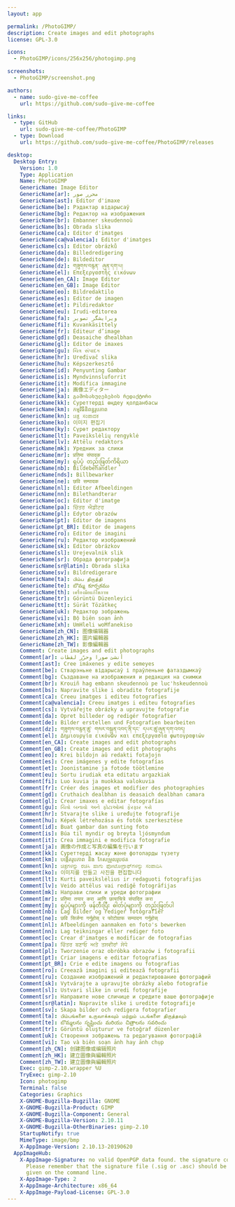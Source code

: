 ```yaml
---
layout: app

permalink: /PhotoGIMP/
description: Create images and edit photographs
license: GPL-3.0

icons:
  - PhotoGIMP/icons/256x256/photogimp.png

screenshots:
  - PhotoGIMP/screenshot.png

authors:
  - name: sudo-give-me-coffee
    url: https://github.com/sudo-give-me-coffee

links:
  - type: GitHub
    url: sudo-give-me-coffee/PhotoGIMP
  - type: Download
    url: https://github.com/sudo-give-me-coffee/PhotoGIMP/releases

desktop:
  Desktop Entry:
    Version: 1.0
    Type: Application
    Name: PhotoGIMP
    GenericName: Image Editor
    GenericName[ar]: محرر صور
    GenericName[ast]: Editor d'imaxe
    GenericName[be]: Рэдактар відарысаў
    GenericName[bg]: Редактор на изображения
    GenericName[br]: Embanner skeudennoù
    GenericName[bs]: Obrada slika
    GenericName[ca]: Editor d'imatges
    GenericName[ca@valencia]: Editor d'imatges
    GenericName[cs]: Editor obrázků
    GenericName[da]: Billedredigering
    GenericName[de]: Bildeditor
    GenericName[dz]: གཟུགས་བརྙན་ ཞུན་དག་པ།
    GenericName[el]: Επεξεργαστής εικόνων
    GenericName[en_CA]: Image Editor
    GenericName[en_GB]: Image Editor
    GenericName[eo]: Bildredaktilo
    GenericName[es]: Editor de imagen
    GenericName[et]: Pildiredaktor
    GenericName[eu]: Irudi-editorea
    GenericName[fa]: ویرایشگر تصویر
    GenericName[fi]: Kuvankäsittely
    GenericName[fr]: Éditeur d’image
    GenericName[gd]: Deasaiche dhealbhan
    GenericName[gl]: Editor de imaxes
    GenericName[gu]: ચિત્ર સંપાદક
    GenericName[hr]: Uređivač slika
    GenericName[hu]: Képszerkesztő
    GenericName[id]: Penyunting Gambar
    GenericName[is]: Myndvinnsluforrit
    GenericName[it]: Modifica immagine
    GenericName[ja]: 画像エディター
    GenericName[ka]: გამოსახულებების რედაქტორი
    GenericName[kk]: Суреттерді өңдеу қолданбасы
    GenericName[km]: កម្មវិធី​និពន្ធ​រូបភាព
    GenericName[kn]: ಚಿತ್ರ ಸಂಪಾದಕ
    GenericName[ko]: 이미지 편집기
    GenericName[ky]: Сүрөт редактору
    GenericName[lt]: Paveikslėlių rengyklė
    GenericName[lv]: Attēlu redaktors
    GenericName[mk]: Уредник за слики
    GenericName[mr]: प्रतिमा संपादक
    GenericName[my]: ရုပ်ပုံ တည်းဖြတ်ကိရိယာ
    GenericName[nb]: Bildebehandler
    GenericName[nds]: Billbewarker
    GenericName[ne]: छवि सम्पादक
    GenericName[nl]: Editor Afbeeldingen
    GenericName[nn]: Bilethandterar
    GenericName[oc]: Editor d'imatge
    GenericName[pa]: ਚਿੱਤਰ ਐਡੀਟਰ
    GenericName[pl]: Edytor obrazów
    GenericName[pt]: Editor de imagens
    GenericName[pt_BR]: Editor de imagens
    GenericName[ro]: Editor de imagini
    GenericName[ru]: Редактор изображений
    GenericName[sk]: Editor obrázkov
    GenericName[sl]: Urejevalnik slik
    GenericName[sr]: Обрада фотографија
    GenericName[sr@latin]: Obrada slika
    GenericName[sv]: Bildredigerare
    GenericName[ta]: பிம்ப திருத்தி
    GenericName[te]: బొమ్మ కూర్పకము
    GenericName[th]: เครื่องมือแก้ไขภาพ
    GenericName[tr]: Görüntü Düzenleyici
    GenericName[tt]: Sürät Tözätkeç
    GenericName[uk]: Редактор зображень
    GenericName[vi]: Bộ biên soạn ảnh
    GenericName[xh]: UmHleli woMfanekiso
    GenericName[zh_CN]: 图像编辑器
    GenericName[zh_HK]: 圖片編輯器
    GenericName[zh_TW]: 影像編輯器
    Comment: Create images and edit photographs
    Comment[ar]: أنشئ صورا وحرّر لقطات
    Comment[ast]: Cree imáxenes y edite semeyes
    Comment[be]: Стварэньне відарысаў і праўленьне фатаздымкаў
    Comment[bg]: Създаване на изображения и редакция на снимки
    Comment[br]: Krouiñ hag embann skeudennoù pe luc'hskeudennoù
    Comment[bs]: Napravite slike i obradite fotografije
    Comment[ca]: Creeu imatges i editeu fotografies
    Comment[ca@valencia]: Creeu imatges i editeu fotografies
    Comment[cs]: Vytvářejte obrázky a upravujte fotografie
    Comment[da]: Opret billeder og redigér fotografier
    Comment[de]: Bilder erstellen und Fotografien bearbeiten
    Comment[dz]: གཟུགས་བརྙན་ཚུ་ གསར་བསྐྲུན་འབད་ནི་དང་ དཔར་ཚུ་ཞུན་དག་འབད།
    Comment[el]: Δημιουργία εικόνων και επεξεργασία φωτογραφιών
    Comment[en_CA]: Create images and edit photographs
    Comment[en_GB]: Create images and edit photographs
    Comment[eo]: Krei bildojn aŭ redakti fotaĵojn
    Comment[es]: Cree imágenes y edite fotografías
    Comment[et]: Joonistamine ja fotode töötlemine
    Comment[eu]: Sortu irudiak eta editatu argazkiak
    Comment[fi]: Luo kuvia ja muokkaa valokuvia
    Comment[fr]: Créer des images et modifier des photographies
    Comment[gd]: Cruthaich dealbhan is deasaich dealbhan camara
    Comment[gl]: Crear imaxes e editar fotografías
    Comment[gu]: ચિત્રો બનાવો અને ફોટાઓમાં ફેરફાર કરો
    Comment[hr]: Stvarajte slike i uređujte fotografije
    Comment[hu]: Képek létrehozása és fotók szerkesztése
    Comment[id]: Buat gambar dan sunting foto
    Comment[is]: Búa til myndir og breyta ljósmyndum
    Comment[it]: Crea immagini e modifica fotografie
    Comment[ja]: 画像の作成と写真の編集を行います
    Comment[kk]: Суреттерді жасау және фотоларды түзету
    Comment[km]: បង្កើត​រូបភាព និង កែសម្រួល​រូបថត
    Comment[kn]: ಚಿತ್ರಗಳನ್ನು ರಚಿಸಿ ಹಾಗು ಫೋಟೋಗ್ರಾಫ್‌ಗಳನ್ನು ಸಂಪಾದಿಸಿ
    Comment[ko]: 이미지를 만들고 사진을 편집합니다
    Comment[lt]: Kurti paveikslėlius ir redaguoti fotografijas
    Comment[lv]: Veido attēlus vai rediģē fotogrāfijas
    Comment[mk]: Направи слики и уреди фотографии
    Comment[mr]: प्रतिमा तयार करा आणि छायाचित्रे संपादित करा
    Comment[my]: ရုပ်ပုံများကို ဖန်တီးပြီး ဓါတ်ပုံများကို တည်းဖြတ်ပါ
    Comment[nb]: Lag bilder og rediger fotografier
    Comment[ne]: छवि सिर्जना गर्नुहोस् र फोटोग्राफ सम्पादन गर्नुहोस्
    Comment[nl]: Afbeeldingen aanmaken en foto's bewerken
    Comment[nn]: Lag teikningar eller rediger foto
    Comment[oc]: Crear d'imatges e modificar de fotografias
    Comment[pa]: ਚਿੱਤਰ ਬਣਾਓ ਅਤੇ ਤਸਵੀਰਾਂ ਸੋਧੋ
    Comment[pl]: Tworzenie oraz obróbka obrazów i fotografii
    Comment[pt]: Criar imagens e editar fotografias
    Comment[pt_BR]: Crie e edite imagens ou fotografias
    Comment[ro]: Creează imagini și editează fotografii
    Comment[ru]: Создание изображений и редактирование фотографий
    Comment[sk]: Vytvárajte a upravujte obrázky alebo fotografie
    Comment[sl]: Ustvari slike in uredi fotografije
    Comment[sr]: Направите нове сличице и средите ваше фотографије
    Comment[sr@latin]: Napravite slike i uredite fotografije
    Comment[sv]: Skapa bilder och redigera fotografier
    Comment[ta]: பிம்பங்களை உருவாக்கவும் மற்றும் படங்களை திருத்தவும்
    Comment[te]: బొమ్మలను సృష్టించు మరియు చిత్రాలను సవరించు
    Comment[tr]: Görüntü oluşturur ve fotoğraf düzenler
    Comment[uk]: Створення зображень та редагування фотографій
    Comment[vi]: Tạo và biên soạn ảnh hay ảnh chụp
    Comment[zh_CN]: 创建图像或编辑照片
    Comment[zh_HK]: 建立圖像與編輯照片
    Comment[zh_TW]: 建立圖像與編輯照片
    Exec: gimp-2.10.wrapper %U
    TryExec: gimp-2.10
    Icon: photogimp
    Terminal: false
    Categories: Graphics
    X-GNOME-Bugzilla-Bugzilla: GNOME
    X-GNOME-Bugzilla-Product: GIMP
    X-GNOME-Bugzilla-Component: General
    X-GNOME-Bugzilla-Version: 2.10.11
    X-GNOME-Bugzilla-OtherBinaries: gimp-2.10
    StartupNotify: true
    MimeType: image/bmp
    X-AppImage-Version: 2.10.13-20190620
  AppImageHub:
    X-AppImage-Signature: no valid OpenPGP data found. the signature could not be verified.
      Please remember that the signature file (.sig or .asc) should be the first file
      given on the command line.
    X-AppImage-Type: 2
    X-AppImage-Architecture: x86_64
    X-AppImage-Payload-License: GPL-3.0
---
```

